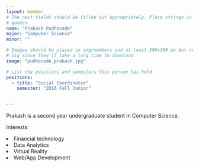 ```yaml
---
layout: member
# The next fields should be filled out appropriately. Place strings in double 
# quotes.
name: "Prakash Pudhocode"
major: "Computer Science"
minor: ""

# Images should be placed in img/members and at least 500x300 px but not too
# big since they'll take a long time to download
image: "pudhocode_prakash.jpg"

# List the positions and semesters this person has held
positions:
  - title: "Social Coordinator"
    semester: "2016 Fall Junior"


---
```

Prakash is a second year undergraduate student in Computer Science.

Interests: 
<li>Financial technology</li>
<li>Data Analytics</li>
<li>Virtual Reality</li>
<li>Web/App Development</li>
